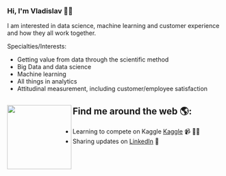 ### Hi, I'm Vladislav 👨‍💻
I am interested in data science, machine learning and customer experience and how they all work together.

Specialties/Interests:
- Getting value from data through the scientific method
- Big Data and data science
- Machine learning
- All things in analytics
- Attitudinal measurement, including customer/employee satisfaction

## Find me around the web 🌎: <a href="[https://www.behance.net/gallery/27075137/-Working-time-gif-animation/modules/176594239](https://www.behance.net/gallery/27075137/-Working-time-gif-animation)"><img align="left" width="150" height="150" src="[https://www.behance.net/gallery/27075137/-Working-time-gif-animation/modules/176594239](https://www.behance.net/gallery/27075137/-Working-time-gif-animation)"></a>
- Learning to compete on Kaggle <a href="https://www.kaggle.com/grafys">Kaggle</a> 📹 ✍🏾
- Sharing updates on <a href="www.linkedin.com/in/vladislav-gabidullin-76b0501b6">LinkedIn</a> 💼


<!--
**Vladislav-GitHub/Vladislav-GitHub** is a ✨ _special_ ✨ repository because its `README.md` (this file) appears on your GitHub profile.

Here are some ideas to get you started:

- 🔭 I’m currently working on ...
- 🌱 I’m currently learning ...
- 👯 I’m looking to collaborate on ...
- 🤔 I’m looking for help with ...
- 💬 Ask me about ...
- 📫 How to reach me: ...
- 😄 Pronouns: ...
- ⚡ Fun fact: ...
-->
